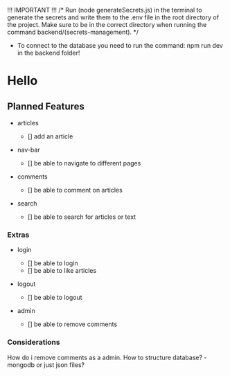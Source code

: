 !!! IMPORTANT !!!
/*
Run (node generateSecrets.js) in the terminal to generate the secrets and write them to the .env file in the root directory of the project.
Make sure to be in the correct directory when running the command backend/(secrets-management).
*/

* To connect to the database you need to run the command: npm run dev in the backend folder!


# Hello

## Planned Features

- articles
  - [] add an article

- nav-bar
  - [] be able to navigate to different pages

- comments
  - [] be able to comment on articles

- search
  - [] be able to search for articles or text

### Extras

- login
  - [] be able to login
  - [] be able to like articles

- logout
  - [] be able to logout

- admin
  - [] be able to remove comments

### Considerations

How do i remove comments as a admin.
How to structure database?
-mongodb or just json files?
